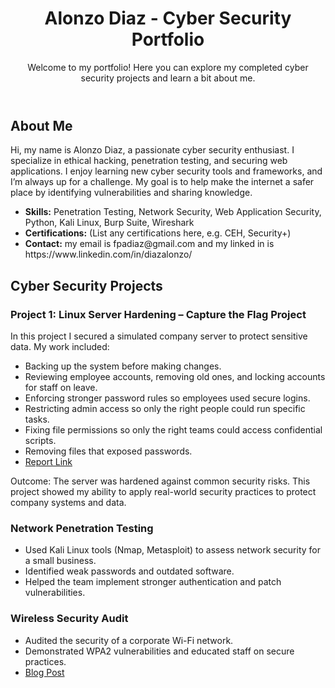 <!DOCTYPE html>
  <header>
    <h1> Alonzo Diaz - Cyber Security Portfolio</h1>
    <p>Welcome to my portfolio! Here you can explore my completed cyber security projects and learn a bit about me.</p>
  </header>
  <section class="about">
    <h2>About Me</h2>
    <p>
      Hi, my name is Alonzo Diaz, a passionate cyber security enthusiast. I specialize in ethical hacking, penetration testing, and securing web applications. I enjoy learning new cyber security tools and frameworks, and I’m always up for a challenge. My goal is to help make the internet a safer place by identifying vulnerabilities and sharing knowledge.
    </p>
    <ul>
      <li><strong>Skills:</strong> Penetration Testing, Network Security, Web Application Security, Python, Kali Linux, Burp Suite, Wireshark</li>
      <li><strong>Certifications:</strong> (List any certifications here, e.g. CEH, Security+)</li>
      <li><strong>Contact:</strong> my email is fpadiaz@gmail.com and my linked in is https://www.linkedin.com/in/diazalonzo/ </li>
    </ul>
  </section>
  <section class="projects">
    <h2>Cyber Security Projects</h2>
    <div class="project">
      <h3>Project 1: Linux Server Hardening – Capture the Flag Project </h3>
      <p> In this project I secured a simulated company server to protect sensitive data. My work included:
</p>
      <ul>
        <li>Backing up the system before making changes.</li>
        <li>Reviewing employee accounts, removing old ones, and locking accounts for staff on leave.</li>
        <li>Enforcing stronger password rules so employees used secure logins.</li>
        <li>Restricting admin access so only the right people could run specific tasks.</li>
        <li>Fixing file permissions so only the right teams could access confidential scripts.</li>
        <li>Removing files that exposed passwords.</li>
        <li><a href="#">Report Link</a> <!-- Replace with your report or GitHub repo link --></li>
      </ul>
      <p> Outcome: The server was hardened against common security risks. This project showed my ability to apply real-world security practices to protect company systems and data. </p>
    </div>
    <div class="project">
      <h3>Network Penetration Testing</h3>
      <ul>
        <li>Used Kali Linux tools (Nmap, Metasploit) to assess network security for a small business.</li>
        <li>Identified weak passwords and outdated software.</li>
        <li>Helped the team implement stronger authentication and patch vulnerabilities.</li>
      </ul>
    </div>
    <div class="project">
      <h3>Wireless Security Audit</h3>
      <ul>
        <li>Audited the security of a corporate Wi-Fi network.</li>
        <li>Demonstrated WPA2 vulnerabilities and educated staff on secure practices.</li>
        <li><a href="#">Blog Post</a> <!-- Replace with your write-up link --></li>
      </ul>
    </div>
    <!-- Add more projects as needed -->
  </section>
</body>
</html>
